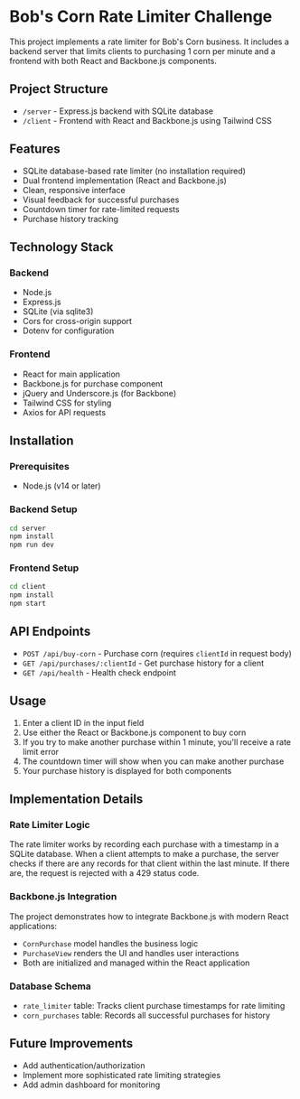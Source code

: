 # Bob's Corn Rate Limiter Challenge

This project implements a rate limiter for Bob's Corn business. It includes a backend server that limits clients to purchasing 1 corn per minute and a frontend with both React and Backbone.js components.

## Project Structure

- `/server` - Express.js backend with SQLite database
- `/client` - Frontend with React and Backbone.js using Tailwind CSS

## Features

- SQLite database-based rate limiter (no installation required)
- Dual frontend implementation (React and Backbone.js)
- Clean, responsive interface
- Visual feedback for successful purchases
- Countdown timer for rate-limited requests
- Purchase history tracking

## Technology Stack

### Backend
- Node.js
- Express.js
- SQLite (via sqlite3)
- Cors for cross-origin support
- Dotenv for configuration

### Frontend
- React for main application
- Backbone.js for purchase component
- jQuery and Underscore.js (for Backbone)
- Tailwind CSS for styling
- Axios for API requests

## Installation

### Prerequisites
- Node.js (v14 or later)

### Backend Setup
```bash
cd server
npm install
npm run dev
```

### Frontend Setup
```bash
cd client
npm install
npm start
```

## API Endpoints

- `POST /api/buy-corn` - Purchase corn (requires `clientId` in request body)
- `GET /api/purchases/:clientId` - Get purchase history for a client
- `GET /api/health` - Health check endpoint

## Usage

1. Enter a client ID in the input field
2. Use either the React or Backbone.js component to buy corn
3. If you try to make another purchase within 1 minute, you'll receive a rate limit error
4. The countdown timer will show when you can make another purchase
5. Your purchase history is displayed for both components

## Implementation Details

### Rate Limiter Logic
The rate limiter works by recording each purchase with a timestamp in a SQLite database. When a client attempts to make a purchase, the server checks if there are any records for that client within the last minute. If there are, the request is rejected with a 429 status code.

### Backbone.js Integration
The project demonstrates how to integrate Backbone.js with modern React applications:
- `CornPurchase` model handles the business logic
- `PurchaseView` renders the UI and handles user interactions
- Both are initialized and managed within the React application

### Database Schema
- `rate_limiter` table: Tracks client purchase timestamps for rate limiting
- `corn_purchases` table: Records all successful purchases for history

## Future Improvements
- Add authentication/authorization
- Implement more sophisticated rate limiting strategies
- Add admin dashboard for monitoring